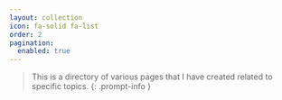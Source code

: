 ```yaml
---
layout: collection
icon: fa-solid fa-list
order: 2
pagination:
  enabled: true
---
```

> This is a directory of various pages that I have created related to specific topics.
{: .prompt-info }